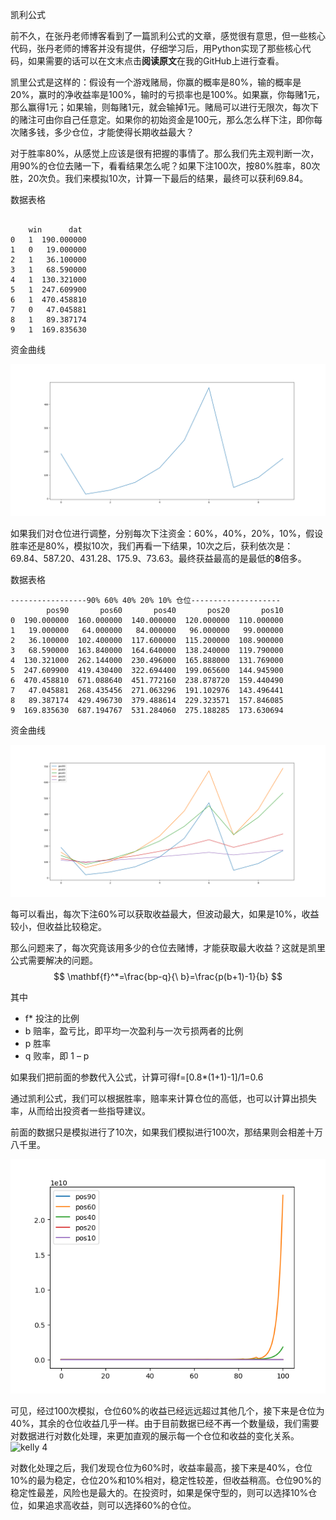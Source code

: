 凯利公式

前不久，在张丹老师博客看到了一篇凯利公式的文章，感觉很有意思，但一些核心代码，张丹老师的博客并没有提供，仔细学习后，用Python实现了那些核心代码，如果需要的话可以在文末点击**阅读原文**在我的GitHub上进行查看。

凯里公式是这样的：假设有一个游戏赌局，你赢的概率是80%，输的概率是20%，赢时的净收益率是100%，输时的亏损率也是100%。如果赢，你每赌1元，那么赢得1元；如果输，则每赌1元，就会输掉1元。赌局可以进行无限次，每次下的赌注可由你自己任意定。如果你的初始资金是100元，那么怎么样下注，即你每次赌多钱，多少仓位，才能使得长期收益最大？

对于胜率80%，从感觉上应该是很有把握的事情了。那么我们先主观判断一次，用90%的仓位去赌一下，看看结果怎么呢？如果下注100次，按80%胜率，80次胜，20次负。我们来模拟10次，计算一下最后的结果，最终可以获利69.84。



数据表格

```

	win      dat
0   1  190.000000
1   0   19.000000
2   1   36.100000
3   1   68.590000
4   1  130.321000
5   1  247.609900
6   1  470.458810
7   0   47.045881
8   1   89.387174
9   1  169.835630

```

资金曲线

![kelly1](https://github.com/hellowangheng/datazhi/blob/master/img-folder/kelly/kelly1.png)

如果我们对仓位进行调整，分别每次下注资金：60%，40%，20%，10%，假设胜率还是80%，模拟10次，我们再看一下结果，10次之后，获利依次是：69.84、587.20、431.28、175.9、73.63。最终获益最高的是最低的**8**倍多。

数据表格

```
-----------------90% 60% 40% 20% 10% 仓位--------------------
        pos90       pos60       pos40       pos20       pos10
0  190.000000  160.000000  140.000000  120.000000  110.000000
1   19.000000   64.000000   84.000000   96.000000   99.000000
2   36.100000  102.400000  117.600000  115.200000  108.900000
3   68.590000  163.840000  164.640000  138.240000  119.790000
4  130.321000  262.144000  230.496000  165.888000  131.769000
5  247.609900  419.430400  322.694400  199.065600  144.945900
6  470.458810  671.088640  451.772160  238.878720  159.440490
7   47.045881  268.435456  271.063296  191.102976  143.496441
8   89.387174  429.496730  379.488614  229.323571  157.846085
9  169.835630  687.194767  531.284060  275.188285  173.630694
```



资金曲线

![kelly2](https://github.com/hellowangheng/datazhi/blob/master/img-folder/kelly/kelly2.png)

每可以看出，每次下注60%可以获取收益最大，但波动最大，如果是10%，收益较小，但收益比较稳定。



那么问题来了，每次究竟该用多少的仓位去赌博，才能获取最大收益？这就是凯里公式需要解决的问题。
$$
\mathbf{f}^*=\frac{bp-q}{\ b}=\frac{p(b+1)-1}{b}
$$

其中

- f* 投注的比例
- b 赔率，盈亏比，即平均一次盈利与一次亏损两者的比例
- p 胜率
- q 败率，即 1 – p

如果我们把前面的参数代入公式，计算可得f=[0.8*(1+1)-1]/1=0.6

通过凯利公式，我们可以根据胜率，赔率来计算仓位的高低，也可以计算出损失率，从而给出投资者一些指导建议。

前面的数据只是模拟进行了10次，如果我们模拟进行100次，那结果则会相差十万八千里。

![kelly3](https://github.com/hellowangheng/datazhi/blob/master/img-folder/kelly/kelly3.png)

可见，经过100次模拟，仓位60%的收益已经远远超过其他几个，接下来是仓位为40%，其余的仓位收益几乎一样。由于目前数据已经不再一个数量级，我们需要对数据进行对数化处理，来更加直观的展示每一个仓位和收益的变化关系。
![kelly 4](https://github.com/hellowangheng/datazhi/blob/master/img-folder/kelly/kelly4.png)

对数化处理之后，我们发现仓位为60%时，收益率最高，接下来是40%，仓位10%的最为稳定，仓位20%和10%相对，稳定性较差，但收益稍高。仓位90%的稳定性最差，风险也是最大的。在投资时，如果是保守型的，则可以选择10%仓位，如果追求高收益，则可以选择60%的仓位。
